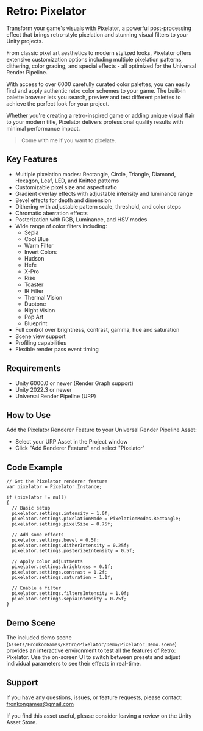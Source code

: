 # Retro: Pixelator

Transform your game's visuals with Pixelator, a powerful post-processing effect that brings retro-style pixelation and stunning visual filters to your Unity projects.

From classic pixel art aesthetics to modern stylized looks, Pixelator offers extensive customization options including multiple pixelation patterns, dithering, color grading, and special effects - all optimized for the Universal Render Pipeline.

With access to over 6000 carefully curated color palettes, you can easily find and apply authentic retro color schemes to your game. The built-in palette browser lets you search, preview and test different palettes to achieve the perfect look for your project.

Whether you're creating a retro-inspired game or adding unique visual flair to your modern title, Pixelator delivers professional quality results with minimal performance impact.

> Come with me if you want to pixelate.

## Key Features

- Multiple pixelation modes: Rectangle, Circle, Triangle, Diamond, Hexagon, Leaf, LED, and Knitted patterns
- Customizable pixel size and aspect ratio
- Gradient overlay effects with adjustable intensity and luminance range
- Bevel effects for depth and dimension
- Dithering with adjustable pattern scale, threshold, and color steps
- Chromatic aberration effects
- Posterization with RGB, Luminance, and HSV modes
- Wide range of color filters including:
  - Sepia
  - Cool Blue
  - Warm Filter
  - Invert Colors
  - Hudson
  - Hefe
  - X-Pro
  - Rise
  - Toaster
  - IR Filter
  - Thermal Vision
  - Duotone
  - Night Vision
  - Pop Art
  - Blueprint
- Full control over brightness, contrast, gamma, hue and saturation
- Scene view support
- Profiling capabilities
- Flexible render pass event timing


## Requirements

- Unity 6000.0 or newer (Render Graph support)
- Unity 2022.3 or newer
- Universal Render Pipeline (URP)


## How to Use

Add the Pixelator Renderer Feature to your Universal Render Pipeline Asset:
 - Select your URP Asset in the Project window
 - Click "Add Renderer Feature" and select "Pixelator"

## Code Example

```chsarp
// Get the Pixelator renderer feature
var pixelator = Pixelator.Instance;

if (pixelator != null)
{
  // Basic setup
  pixelator.settings.intensity = 1.0f;
  pixelator.settings.pixelationMode = PixelationModes.Rectangle;
  pixelator.settings.pixelSize = 0.75f;
  
  // Add some effects
  pixelator.settings.bevel = 0.5f;
  pixelator.settings.ditherIntensity = 0.25f;
  pixelator.settings.posterizeIntensity = 0.5f;
  
  // Apply color adjustments
  pixelator.settings.brightness = 0.1f;
  pixelator.settings.contrast = 1.2f;
  pixelator.settings.saturation = 1.1f;
  
  // Enable a filter
  pixelator.settings.filtersIntensity = 1.0f;
  pixelator.settings.sepiaIntensity = 0.75f;
}
```


## Demo Scene

The included demo scene (`Assets/FronkonGames/Retro/Pixelator/Demo/Pixelator_Demo.scene`) provides an interactive environment to test all the features of Retro: Pixelator. Use the on-screen UI to switch between presets and adjust individual parameters to see their effects in real-time.


## Support

If you have any questions, issues, or feature requests, please contact: [fronkongames@gmail.com](mailto:fronkongames@gmail.com)

If you find this asset useful, please consider leaving a review on the Unity Asset Store.